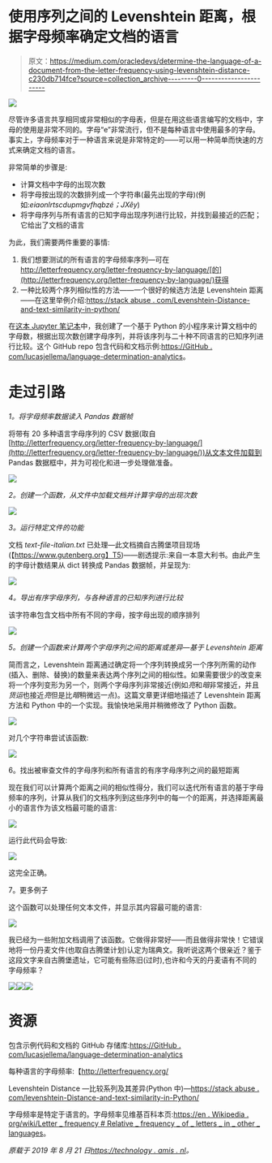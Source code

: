 # 使用序列之间的 Levenshtein 距离，根据字母频率确定文档的语言

> 原文：<https://medium.com/oracledevs/determine-the-language-of-a-document-from-the-letter-frequency-using-levenshtein-distance-c230db714fce?source=collection_archive---------0----------------------->

![](img/6f452914086f3ef2fe11d7a317ef76ee.png)

尽管许多语言共享相同或非常相似的字母表，但是在用这些语言编写的文档中，字母的使用是非常不同的。字母“e”非常流行，但不是每种语言中使用最多的字母。事实上，字母频率对于一种语言来说是非常特定的——可以用一种简单而快速的方式来确定文档的语言。

非常简单的步骤是:

*   计算文档中字母的出现次数
*   将字母按出现的次数排列成一个字符串(最先出现的字母)(例如:*eiaonlrtscdupmgvfhqbzé；JXêy*)
*   将字母序列与所有语言的已知字母出现序列进行比较，并找到最接近的匹配；它给出了文档的语言

为此，我们需要两件重要的事情:

1.  我们想要测试的所有语言的字母频率序列—可在 http://letterfrequency.org/letter-frequency-by-language/[的](http://letterfrequency.org/letter-frequency-by-language/)获得
2.  一种比较两个序列相似性的方法——一个很好的候选方法是 Levenshtein 距离——在这里举例介绍:[https://stack abuse . com/Levenshtein-Distance-and-text-similarity-in-python/](https://stackabuse.com/levenshtein-distance-and-text-similarity-in-python/)

在[这本 Jupyter 笔记本](https://github.com/lucasjellema/language-determination-analytics/blob/master/Letter%20Frequency%20Analysis%20-%20Determine%20Language%20of%20Document%20based%20on%20Letter%20Frequency.ipynb)中，我创建了一个基于 Python 的小程序来计算文档中的字母数，根据出现次数创建字母序列，并将该序列与二十种不同语言的已知序列进行比较。这个 GitHub repo 包含代码和文档示例:[https://GitHub . com/lucasjellema/language-determination-analytics](https://github.com/lucasjellema/language-determination-analytics)。

# 走过引路

*1。将字母频率数据读入 Pandas 数据帧*

将带有 20 多种语言字母序列的 CSV 数据(取自[http://letterfrequency.org/letter-frequency-by-language/](http://letterfrequency.org/letter-frequency-by-language/))从文本文件加载到 Pandas 数据框中，并为可视化和进一步处理做准备。

![](img/978f184ea4721c5b73eda4228b6918b6.png)

*2。创建一个函数，从文件中加载文档并计算字母的出现次数*

![](img/50ab7834a71ab40430b9b0cd7e76b1de.png)

*3。运行特定文件的功能*

文档 *text-file-italian.txt* 已处理—此文档摘自古腾堡项目现场(【https://www.gutenberg.org】T5)——剧透提示:来自一本意大利书。由此产生的字母计数结果从 dict 转换成 Pandas 数据帧，并呈现为:

![](img/3017a86ae9dce7653a93a299e400e5b9.png)

*4。导出有序字母序列，与各种语言的已知序列进行比较*

该字符串包含文档中所有不同的字母，按字母出现的顺序排列

![](img/7b844d1567a00a4a70b4e40e16d22790.png)

*5。创建一个函数来计算两个字母序列之间的距离或差异—基于 Levenshtein 距离*

简而言之，Levenshtein 距离通过确定将一个序列转换成另一个序列所需的动作(插入、删除、替换)的数量来表达两个序列之间的相似性。如果需要很少的改变来将一个序列变形为另一个，则两个字母序列非常接近(例如*亮*和*暗*非常接近，并且*货运*也接近*亮*但是比*暗*稍微远一点)。这篇文章更详细地描述了 Levenshtein 距离方法和 Python 中的一个实现。我愉快地采用并稍微修改了 Python 函数。

![](img/a1dd921022b9b2e300090ad840b381d2.png)

对几个字符串尝试该函数:

![](img/23b045d335d45ca8a35c05411c0e4784.png)

6。找出被审查文件的字母序列和所有语言的有序字母序列之间的最短距离

现在我们可以计算两个距离之间的相似性得分，我们可以迭代所有语言的基于字母频率的序列，计算从我们的文档序列到这些序列中的每一个的距离，并选择距离最小的语言作为该文档最可能的语言:

![](img/7932b283802e65948ea14fa7f5e7b331.png)

运行此代码会导致:

![](img/00c61c0830e2f4ffe91346ff9a9f224c.png)

这完全正确。

7。更多例子

这个函数可以处理任何文本文件，并显示其内容最可能的语言:

![](img/67a732e5861a3b04e723f481308f44de.png)

我已经为一些附加文档调用了该函数。它做得非常好——而且做得非常快！它错误地将一份丹麦文件(也取自古腾堡计划)认定为瑞典文。我听说这两个很亲近？鉴于这段文字来自古腾堡遗址，它可能有些陈旧(过时),也许和今天的丹麦语有不同的字母频率？

![](img/9fa1335ea578605e0730ef0b7ab83768.png)![](img/caeb6c688219151ea1e688e47c7e1dd9.png)![](img/2e48dc9c348606ebb9eca6dce8d518cb.png)

# 资源

包含示例代码和文档的 GitHub 存储库:[https://GitHub . com/lucasjellema/language-determination-analytics](https://github.com/lucasjellema/language-determination-analytics)

每种语言的字母频率:【http://letterfrequency.org/ 

Levenshtein Distance —比较系列及其差异(Python 中)—[https://stack abuse . com/levenshtein-Distance-and-text-similarity-in-Python/](https://stackabuse.com/levenshtein-distance-and-text-similarity-in-python/)

字母频率是特定于语言的。字母频率见维基百科本页:[https://en . Wikipedia . org/wiki/Letter _ frequency # Relative _ frequency _ of _ letters _ in _ other _ languages](https://en.wikipedia.org/wiki/Letter_frequency#Relative_frequencies_of_letters_in_other_languages)。

*原载于 2019 年 8 月 21 日*[*https://technology . amis . nl*](https://technology.amis.nl/2019/08/21/determine-the-language-of-a-document-from-the-letter-frequency-using-levenshtein-distance-between-sequences/)*。*